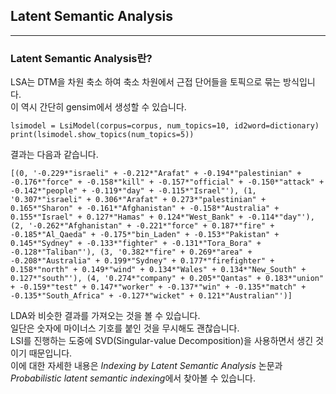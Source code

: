 ## Latent Semantic Analysis
---

### Latent Semantic Analysis란?
LSA는 DTM을 차원 축소 하여 축소 차원에서 근접 단어들을 토픽으로 묶는 방식입니다.   
이 역시 간단히 gensim에서 생성할 수 있습니다.   

```
lsimodel = LsiModel(corpus=corpus, num_topics=10, id2word=dictionary)
print(lsimodel.show_topics(num_topics=5))
```

결과는 다음과 같습니다.   

```
[(0, '-0.229*"israeli" + -0.212*"Arafat" + -0.194*"palestinian" + -0.176*"force" + -0.158*"kill" + -0.157*"official" + -0.150*"attack" + -0.142*"people" + -0.119*"day" + -0.115*"Israel"'), (1, '0.307*"israeli" + 0.306*"Arafat" + 0.273*"palestinian" + 0.165*"Sharon" + -0.161*"Afghanistan" + -0.158*"Australia" + 0.155*"Israel" + 0.127*"Hamas" + 0.124*"West_Bank" + -0.114*"day"'), (2, '-0.262*"Afghanistan" + -0.221*"force" + 0.187*"fire" + -0.185*"Al_Qaeda" + -0.175*"bin_Laden" + -0.153*"Pakistan" + 0.145*"Sydney" + -0.133*"fighter" + -0.131*"Tora_Bora" + -0.128*"Taliban"'), (3, '0.382*"fire" + 0.269*"area" + -0.208*"Australia" + 0.199*"Sydney" + 0.177*"firefighter" + 0.158*"north" + 0.149*"wind" + 0.134*"Wales" + 0.134*"New_South" + 0.127*"south"'), (4, '0.274*"company" + 0.205*"Qantas" + 0.183*"union" + -0.159*"test" + 0.147*"worker" + -0.137*"win" + -0.135*"match" + -0.135*"South_Africa" + -0.127*"wicket" + 0.121*"Australian"')]
```

LDA와 비슷한 결과를 가져오는 것을 볼 수 있습니다.   
일단은 숫자에 마이너스 기호를 붙인 것을 무시해도 괜찮습니다.   
LSI를 진행하는 도중에 SVD(Singular-value Decomposition)을 사용하면서 생긴 것이기 때문입니다.   
이에 대한 자세한 내용은 *Indexing by Latent Semantic Analysis* 논문과 *Probabilistic latent semantic indexing*에서 찾아볼 수 있습니다.   